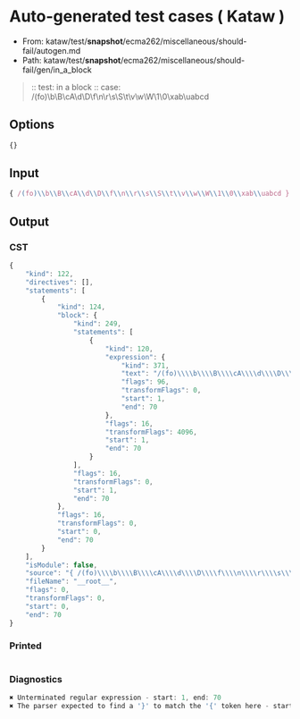 # Auto-generated test cases ( Kataw )
- From: kataw/test/__snapshot__/ecma262/miscellaneous/should-fail/autogen.md
- Path: kataw/test/__snapshot__/ecma262/miscellaneous/should-fail/gen/in_a_block
> :: test: in a block
> :: case: /(fo)\\b\\B\\cA\\d\\D\\f\\n\\r\\s\\S\\t\\v\\w\\W\\1\\0\\xab\\uabcd
## Options

`````js
{}
`````
## Input

`````js
{ /(fo)\\b\\B\\cA\\d\\D\\f\\n\\r\\s\\S\\t\\v\\w\\W\\1\\0\\xab\\uabcd }
`````
## Output

### CST

```javascript
{
    "kind": 122,
    "directives": [],
    "statements": [
        {
            "kind": 124,
            "block": {
                "kind": 249,
                "statements": [
                    {
                        "kind": 120,
                        "expression": {
                            "kind": 371,
                            "text": "/(fo)\\\\b\\\\B\\\\cA\\\\d\\\\D\\\\f\\\\n\\\\r\\\\s\\\\S\\\\t\\\\v\\\\w\\\\W\\\\1\\\\0\\\\xab\\\\uabcd }",
                            "flags": 96,
                            "transformFlags": 0,
                            "start": 1,
                            "end": 70
                        },
                        "flags": 16,
                        "transformFlags": 4096,
                        "start": 1,
                        "end": 70
                    }
                ],
                "flags": 16,
                "transformFlags": 0,
                "start": 1,
                "end": 70
            },
            "flags": 16,
            "transformFlags": 0,
            "start": 0,
            "end": 70
        }
    ],
    "isModule": false,
    "source": "{ /(fo)\\\\b\\\\B\\\\cA\\\\d\\\\D\\\\f\\\\n\\\\r\\\\s\\\\S\\\\t\\\\v\\\\w\\\\W\\\\1\\\\0\\\\xab\\\\uabcd }",
    "fileName": "__root__",
    "flags": 0,
    "transformFlags": 0,
    "start": 0,
    "end": 70
}
```

### Printed

```javascript

```

### Diagnostics

```javascript
✖ Unterminated regular expression - start: 1, end: 70
✖ The parser expected to find a '}' to match the '{' token here - start: 2, end: 70

```

